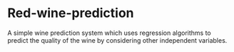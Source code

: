 # Red-wine-prediction
A simple wine prediction system which uses regression algorithms to predict the quality of the wine by considering other independent variables.
